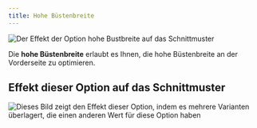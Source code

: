 ```yaml
---
title: Hohe Büstenbreite
---
```


![Der Effekt der Option hohe Bustbreite auf das Schnittmuster](sample.png)

Die **hohe Büstenbreite** erlaubt es Ihnen, die hohe Büstenbreite an der Vorderseite zu optimieren.

## Effekt dieser Option auf das Schnittmuster

![Dieses Bild zeigt den Effekt dieser Option, indem es mehrere Varianten überlagert, die einen anderen Wert für diese Option haben](bella_highbustwidth_sample.svg "Effekt dieser Option auf das Schnittmuster")
